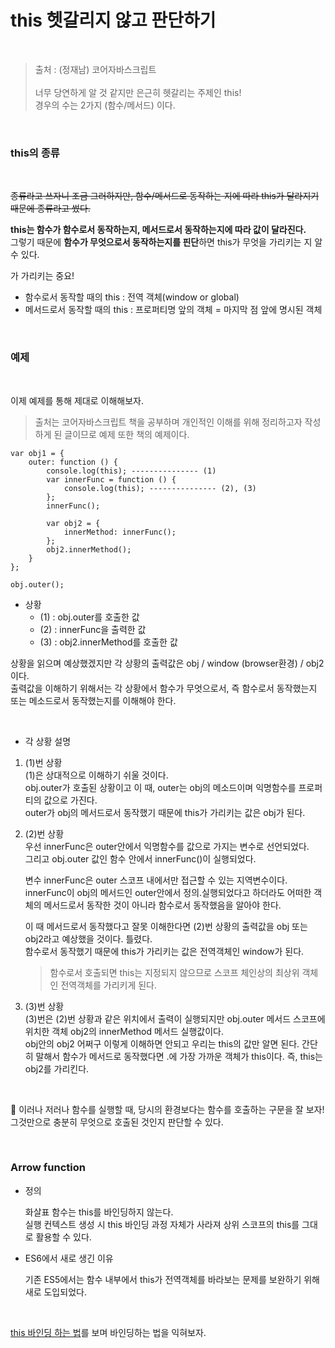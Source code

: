 # this 헷갈리지 않고 판단하기
 
 <br/>

> 출처 : (정재남) 코어자바스크립트 <br/> <br/>
  너무 당연하게 알 것 같지만 은근히 헷갈리는 주제인 this!  <br/>
  경우의 수는 2가지 (함수/메서드) 이다. 

<br/>

### this의 종류

<br/>

~~종류라고 쓰자니 조금 그러하지만, 함수/메서드로 동작하는 지에 따라 this가 달라지기 때문에 종류라고 썼다.~~  

**this는 함수가 함수로서 동작하는지, 메서드로서 동작하는지에 따라 값이 달라진다.**  
그렇기 때문에 **함수가 무엇으로서 동작하는지를 핀단**하면 this가 무엇을 가리키는 지 알 수 있다.

가 가리키는 중요!
* 함수로서 동작할 때의 this : 전역 객체(window or global)
* 메서드로서 동작할 때의 this : 프로퍼티명 앞의 객체 = 마지막 점 앞에 명시된 객체

<br/>

### 예제 

<br/>

이제 예제를 통해 제대로 이해해보자.
>출처는 코어자바스크립트 책을 공부하며 개인적인 이해를 위해 정리하고자 작성하게 된 글이므로 예제 또한 책의 예제이다.


```
var obj1 = {
    outer: function () {
        console.log(this); --------------- (1)
        var innerFunc = function () {
            console.log(this); --------------- (2), (3)
        };
        innerFunc();

        var obj2 = {
            innerMethod: innerFunc(); 
        };
        obj2.innerMethod();
    }
};

obj.outer();
```

* 상황
    - (1) : obj.outer를 호출한 값 
    - (2) : innerFunc을 출력한 값
    - (3) : obj2.innerMethod를 호출한 값

상황을 읽으며 예상했겠지만 각 상황의 출력값은 obj / window (browser환경) / obj2 이다.  
출력값을 이해하기 위해서는 각 상황에서 함수가 무엇으로서, 즉 함수로서 동작했는지 또는 메소드로서 동작했는지를 이해해야 한다.

<br/>

* 각 상황 설명

01. (1)번 상황  
    (1)은 상대적으로 이해하기 쉬울 것이다.  
    obj.outer가 호출된 상황이고 이 때, outer는 obj의 메소드이며 익명함수를 프로퍼티의 값으로 가진다.  
    outer가 obj의 메서드로서 동작했기 때문에 this가 가리키는 값은 obj가 된다.

02. (2)번 상황  
    우선 innerFunc은 outer안에서 익명함수를 값으로 가지는 변수로 선언되었다.  
    그리고 obj.outer 값인 함수 안에서 innerFunc()이 실행되었다.  

    변수 innerFunc은 outer 스코프 내에서만 접근할 수 있는 지역변수이다.  
    innerFunc이 obj의 메서드인 outer안에서 정의.실행되었다고 하더라도 어떠한 객체의 메서드로서 동작한 것이 아니라 함수로서 동작했음을 알아야 한다.  

    이 때 메서드로서 동작했다고 잘못 이해한다면 (2)번 상황의 출력값을 obj 또는 obj2라고 예상했을 것이다.  틀렸다.  
    함수로서 동작했기 때문에 this가 가리키는 값은 전역객체인 window가 된다. 

    > 함수로서 호출되면 this는 지정되지 않으므로 스코프 체인상의 최상위 객체인 전역객체를 가리키게 된다.

03. (3)번 상황  
    (3)번은 (2)번 상황과 같은 위치에서 출력이 실행되지만 obj.outer 메서드 스코프에 위치한 객체 obj2의 innerMethod 메서드 실행값이다.  
    obj안의 obj2 어쩌구 이렇게 이해하면 안되고 우리는 this의 값만 알면 된다. 간단히 말해서 함수가 메서드로 동작했다면 .에 가장 가까운 객체가 this이다. 즉, this는 obj2를 가리킨다.


<br/>


🔴 이러나 저러나 함수를 실행할 때, 당시의 환경보다는 함수를 호출하는 구문을 잘 보자!  
그것만으로 충분히 무엇으로 호출된 것인지 판단할 수 있다.

<br/>

### Arrow function

* 정의

    화살표 함수는 this를 바인딩하지 않는다.  
    실행 컨텍스트 생성 시 this 바인딩 과정 자체가 사라져 상위 스코프의 this를 그대로 활용할 수 있다.

* ES6에서 새로 생긴 이유

    기존 ES5에서는 함수 내부에서 this가 전역객체를 바라보는 문제를 보완하기 위해 새로 도입되었다.


<br/>

[this 바인딩 하는 법](/코어자바스크립트/예제/call-apply-bind.md)를 보며 바인딩하는 법을 익혀보자.